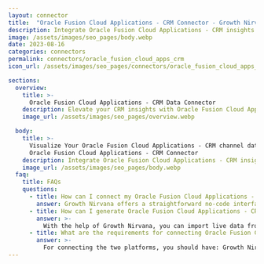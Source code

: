 ```yaml
---
layout: connector
title:  "Oracle Fusion Cloud Applications - CRM Connector - Growth Nirvana"
description: Integrate Oracle Fusion Cloud Applications - CRM insights into Looker Studio for comprehensive CRM analytics that guide your customer-centric strategies.
image: /assets/images/seo_pages/body.webp
date: 2023-08-16
categories: connectors
permalink: connectors/oracle_fusion_cloud_apps_crm
icon_url: /assets/images/seo_pages/connectors/oracle_fusion_cloud_apps_crm

sections:
  overview:
    title: >-
      Oracle Fusion Cloud Applications - CRM Data Connector
    description: Elevate your CRM insights with Oracle Fusion Cloud Applications - CRM integration. Seamlessly merge customer relationship data from Oracle Fusion Cloud Applications - CRM with Looker Studio's analytical capabilities, unlocking insights that shape customer engagement strategies, sales performance, and operational excellence.
    image_url: /assets/images/seo_pages/overview.webp

  body:
    title: >-
      Visualize Your Oracle Fusion Cloud Applications - CRM channel data with Growth Nirvana's
      Oracle Fusion Cloud Applications - CRM Connector
    description: Integrate Oracle Fusion Cloud Applications - CRM insights into Looker Studio for comprehensive CRM analytics that guide your customer-centric strategies.
    image_url: /assets/images/seo_pages/body.webp
  faq:
    title: FAQs
    questions:
      - title: How can I connect my Oracle Fusion Cloud Applications - CRM data to Google Data Studio/Looker Studio?
        answer: Growth Nirvana offers a straightforward no-code interface to connect to Oracle Fusion Cloud Applications - CRM data sources.
      - title: How can I generate Oracle Fusion Cloud Applications - CRM data reports in Looker Studio?
        answer: >-
          With the help of Growth Nirvana, you can import live data from Oracle Fusion Cloud Applications - CRM into Looker Studio. These data can be viewed in charts, tables, and dashboards to generate branded reports that can be shared instantly.
      - title: What are the requirements for connecting Oracle Fusion Cloud Applications - CRM and Looker Studio?
        answer: >-
          For connecting the two platforms, you should have: Growth Nirvana Account and Oracle Fusion Cloud Applications - CRM Ads Account
---
```

